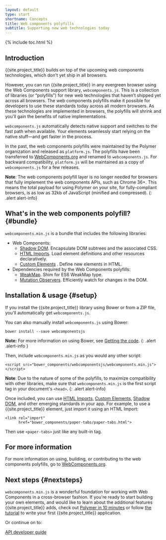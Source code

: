 ```yaml
---
layout: default
type: start
shortname: Concepts
title: Web components polyfills
subtitle: Supporting new web technologies today
---
```


{% include toc.html %}

## Introduction

{{site.project_title}} builds on top of the upcoming web components technologies,
which don't yet ship in all browsers.

However, you can run {{site.project_title}} in any evergreen browser using the
Web Components support library, `webcomponents.js`. This is a collection of
libraries (or “polyfills”) for new web technologies that haven’t shipped yet across
all browsers. The web components polyfills make it possible for developers to use
these standards today across all modern browsers. As these technologies are implemented
in browsers, the polyfills will shrink and you'll gain the benefits of native implementations.

`webcomponents.js` automatically detects native support and switches to the fast
path when available. Your elements seamlessly start relying on the native stuff&mdash;and
get faster in the process.

In the past, the web components polyfills were maintained by
the Polymer organization and released as `platform.js`. The polyfills
have been transferred to [WebComponents.org](http://webcomponents.org)
and renamed to `webcomponents.js`.
For backward compatibility, `platform.js` will be maintained as
a copy of `webcomponents.js` for a few releases.

**Note**: The web components polyfill layer is no longer needed for browsers that
fully implement the web components APIs, such as Chrome 36+.  This means the total
payload for using Polymer on your site, for fully-compliant browsers, is as low as 32kb
of JavaScript (minified and compressed).
{: .alert alert-info}

## What's in the web components polyfill? {#bundle}

`webcomponents.min.js` is a bundle that includes the following libraries:

- Web Components:
  - [Shadow DOM](../../platform/shadow-dom.html). Encapsulate DOM subtrees and the associated CSS.
  - [HTML Imports](../../platform/html-imports.html). Load element definitions and other resources declaratively.
  - [Custom Elements](../../platform/custom-elements.html) . Define new elements in HTML.
- Dependencies required by the Web Components polyfills:
  - [WeakMap](https://github.com/Polymer/WeakMap). Shim for ES6 WeakMap type.
  - [Mutation Observers](https://github.com/Polymer/MutationObservers). Efficiently watch for changes in the DOM.

## Installation & usage {#setup}

If you install the {{site.project_title}} library using Bower or from a ZIP file,
you'll automatically get `webcomponents.js`.

You can also manually install `webcomponents.js` using Bower:

    bower install --save webcomponentsjs

**Note:** For more information on using Bower, see
[Getting the code](getting-the-code.html).
{: .alert .alert-info }

Then, include `webcomponents.min.js` as you would any other script:

    <script src="bower_components/webcomponentsjs/webcomponents.min.js"></script>

**Note**: Due to the nature of some of the polyfills, to maximize compatibility with other
libraries, make sure that `webcomponents.min.js` is the first script tag in your document's `<head>`.
{: .alert alert-info}

Once included, you can use [HTML Imports](../../platform/html-imports.html),
[Custom Elements](../../platform/custom-elements.html), [Shadow DOM](../../platform/shadow-dom.html),
and other emerging standards in your app. For example, to use a {{site.project_title}} element,
just import it using an HTML Import:

    <link rel="import"
          href="bower_components/paper-tabs/paper-tabs.html">

Then use `<paper-tabs>` just like any built-in tag.

## For more information

For more information on using, building, or contributing to the web components polyfills,
go to [WebComponents.org](http://webcomponents.org).

## Next steps {#nextsteps}

`webcomponents.min.js` is a wonderful foundation for working with Web Components in a
cross-browser fashion. If you're ready to start building your own elements, and would
like to learn about the additional features {{site.project_title}} adds, check out
[Polymer in 10 minutes](creatingelements.html) or follow
[the tutorial](tutorial/intro.html) to write your first {{site.project_title}} application.

Or continue on to:

<div>
<a href="../docs/polymer/polymer.html">
  <paper-button raised><core-icon icon="arrow-forward" ></core-icon>API developer guide</paper-button>
</a>
</div>

